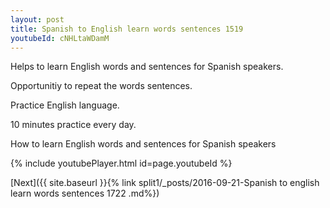 ```yaml
---
layout: post
title: Spanish to English learn words sentences 1519 
youtubeId: cNHLtaWDamM
---
```

 
 
Helps to learn English words and sentences for Spanish speakers.

Opportunitiy to repeat the words sentences. 

Practice English language. 
 
10 minutes practice every day. 
 
How to learn English words and sentences for Spanish speakers 
 
{% include youtubePlayer.html id=page.youtubeId %}
 
 
[Next]({{ site.baseurl }}{% link  split1/_posts/2016-09-21-Spanish to english learn words sentences 1722 .md%})
 
